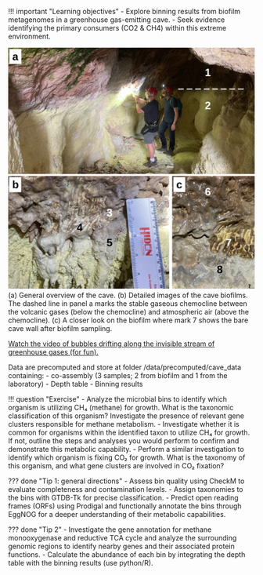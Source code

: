 !!! important "Learning objectives"
    - Explore binning results from biofilm metagenomes in a greenhouse gas-emitting cave.
    - Seek evidence identifying the primary consumers (CO2 & CH4) within this extreme environment.

![Cave Microbiome Sampling](../assets/cave1-1.png)
(a) General overview of the cave. (b) Detailed images of the cave biofilms. The dashed line in panel a marks the stable gaseous chemocline between the volcanic gases (below the chemocline) and atmospheric air (above the chemocline). (c) A closer look on the biofilm where mark 7 shows the bare cave wall after biofilm sampling.

[Watch the video of bubbles drifting along the invisible stream of greenhouse gases (for fun).](https://www.gesslab.org/projects?wix-vod-video-id=a7aaef92d15549e6a5630d18e73484b7&wix-vod-comp-id=comp-jd73rsf5)

Data are precomputed and store at folder /data/precomputed/cave_data containing:
    - co-assembly (3 samples; 2 from biofilm and 1 from the laboratory)
    - Depth table
    - Binning results

!!! question "Exercise" 
    - Analyze the microbial bins to identify which organism is utilizing CH₄ (methane) for growth. What is the taxonomic classification of this organism? Investigate the presence of relevant gene clusters responsible for methane metabolism.
    - Investigate whether it is common for organisms within the identified taxon to utilize CH₄ for growth. If not, outline the steps and analyses you would perform to confirm and demonstrate this metabolic capability.
    - Perform a similar investigation to identify which organism is fixing CO₂ for growth. What is the taxonomy of this organism, and what gene clusters are involved in CO₂ fixation?
    
    
??? done "Tip 1: general directions"
	- Assess bin quality using CheckM to evaluate completeness and contamination levels.
	- Assign taxonomies to the bins with GTDB-Tk for precise classification.
	- Predict open reading frames (ORFs) using Prodigal and functionally annotate the bins through EggNOG for a deeper understanding of their metabolic capabilities.
	
??? done "Tip 2"
	- Investigate the gene annotation for methane monooxygenase and reductive TCA cycle and analyze the surrounding genomic regions to identify nearby genes and their associated protein functions.
	- Calculate the abundance of each bin by integrating the depth table with the binning results (use python/R).
	
	

